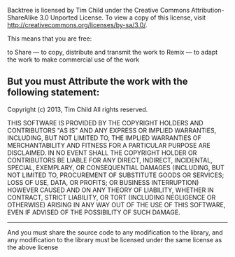 Backtree is licensed by Tim Child under the Creative Commons Attribution-ShareAlike 3.0 Unported License. To view a copy of this license, visit http://creativecommons.org/licenses/by-sa/3.0/.

This means that you are free:

to Share — to copy, distribute and transmit the work
to Remix — to adapt the work
to make commercial use of the work

But you must Attribute the work with the following statement:
---

Copyright (c) 2013, Tim Child All rights reserved.

THIS SOFTWARE IS PROVIDED BY THE COPYRIGHT HOLDERS AND CONTRIBUTORS "AS IS" AND ANY EXPRESS OR IMPLIED WARRANTIES, INCLUDING, BUT NOT LIMITED TO, THE IMPLIED WARRANTIES OF MERCHANTABILITY AND FITNESS FOR A PARTICULAR PURPOSE ARE DISCLAIMED. IN NO EVENT SHALL THE COPYRIGHT HOLDER OR CONTRIBUTORS BE LIABLE FOR ANY DIRECT, INDIRECT, INCIDENTAL, SPECIAL, EXEMPLARY, OR CONSEQUENTIAL DAMAGES (INCLUDING, BUT NOT LIMITED TO, PROCUREMENT OF SUBSTITUTE GOODS OR SERVICES; LOSS OF USE, DATA, OR PROFITS; OR BUSINESS INTERRUPTION) HOWEVER CAUSED AND ON ANY THEORY OF LIABILITY, WHETHER IN CONTRACT, STRICT LIABILITY, OR TORT (INCLUDING NEGLIGENCE OR OTHERWISE) ARISING IN ANY WAY OUT OF THE USE OF THIS SOFTWARE, EVEN IF ADVISED OF THE POSSIBILITY OF SUCH DAMAGE.

---

And you must share the source code to any modification to the library, and any modification to the library must be licensed under the same license as the above license
